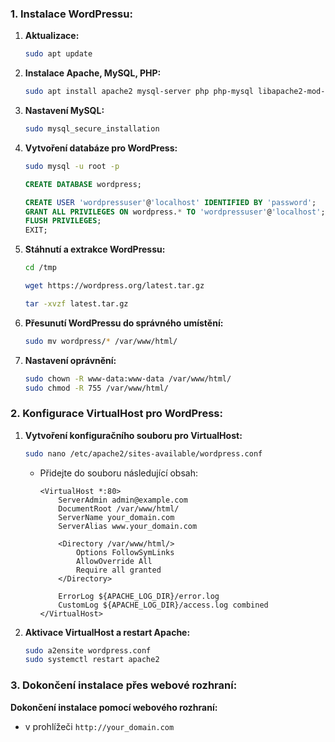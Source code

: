 ### 1. Instalace WordPressu:

1. **Aktualizace:**
   ```bash
   sudo apt update
   ```

2. **Instalace Apache, MySQL, PHP:**
   ```bash
   sudo apt install apache2 mysql-server php php-mysql libapache2-mod-php php-cli php-curl php-gd php-mbstring php-xml php-xmlrpc php-soap php-intl php-zip unzip
   ```

3. **Nastavení MySQL:**
     ```bash
     sudo mysql_secure_installation
     ```

4. **Vytvoření databáze pro WordPress:**
     ```bash
     sudo mysql -u root -p
     ```
     ```sql
     CREATE DATABASE wordpress;
     ```
     ```sql
     CREATE USER 'wordpressuser'@'localhost' IDENTIFIED BY 'password';
     GRANT ALL PRIVILEGES ON wordpress.* TO 'wordpressuser'@'localhost';
     FLUSH PRIVILEGES;
     EXIT;
     ```

5. **Stáhnutí a extrakce WordPressu:**
     ```bash
     cd /tmp
     ```
     ```bash
     wget https://wordpress.org/latest.tar.gz
     ```
     ```bash
     tar -xvzf latest.tar.gz
     ```

6. **Přesunutí WordPressu do správného umístění:**
     ```bash
     sudo mv wordpress/* /var/www/html/
     ```

7. **Nastavení oprávnění:**
     ```bash
     sudo chown -R www-data:www-data /var/www/html/
     sudo chmod -R 755 /var/www/html/
     ```

### 2. Konfigurace VirtualHost pro WordPress:

1. **Vytvoření konfiguračního souboru pro VirtualHost:**
     ```bash
     sudo nano /etc/apache2/sites-available/wordpress.conf
     ```
   - Přidejte do souboru následující obsah:
     ```
     <VirtualHost *:80>
         ServerAdmin admin@example.com
         DocumentRoot /var/www/html/
         ServerName your_domain.com
         ServerAlias www.your_domain.com

         <Directory /var/www/html/>
             Options FollowSymLinks
             AllowOverride All
             Require all granted
         </Directory>

         ErrorLog ${APACHE_LOG_DIR}/error.log
         CustomLog ${APACHE_LOG_DIR}/access.log combined
     </VirtualHost>
     ```

2. **Aktivace VirtualHost a restart Apache:**
   ```bash
   sudo a2ensite wordpress.conf
   sudo systemctl restart apache2
   ```

### 3. Dokončení instalace přes webové rozhraní:

**Dokončení instalace pomocí webového rozhraní:**
   - v prohlížeči `http://your_domain.com`
